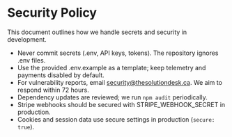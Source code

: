 # Security Policy

This document outlines how we handle secrets and security in development.

- Never commit secrets (.env, API keys, tokens). The repository ignores .env files.
- Use the provided .env.example as a template; keep telemetry and payments disabled by default.
- For vulnerability reports, email security@thesolutiondesk.ca. We aim to respond within 72 hours.
- Dependency updates are reviewed; we run `npm audit` periodically.
- Stripe webhooks should be secured with STRIPE_WEBHOOK_SECRET in production.
- Cookies and session data use secure settings in production (`secure: true`).
